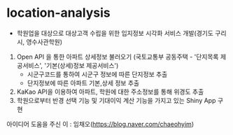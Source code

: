 # location-analysis
- 학원업을 대상으로 대상고객 수립을 위한 입지정보 시각화 서비스 개발(경기도 구리시, 영수사관학원)

1. Open API 을 통한 아파트 상세정보 불러오기
(국토교통부 공동주택 - '단지목록 제공서비스', '기본(상세)정보 제공서비스')
   - 시군구코드를 통하여 시군구 정보에 따른 단지정보 추출
   - 단지정보에 따른 아파트 기본,상세 정보 추출
1. KaKao API을 이용하여 아파트, 학원에 대한 주소정보를 통해 위경도 추출
1. 학원으로부터 반경 선택 기능 및 기대이익 계산 기능을 가지고 있는 Shiny App 구현 

아이디어 도움을 주신 이 : 임채오(https://blog.naver.com/chaeohyim)
